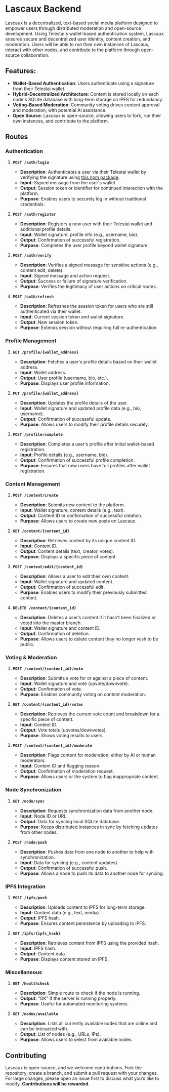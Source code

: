 # Lascaux Backend

Lascaux is a decentralized, text-based social media platform designed to empower users through distributed moderation and open-source development. Using Telestai's wallet-based authentication system, Lascaux ensures secure and decentralized user identity, content creation, and moderation. Users will be able to run their own instances of Lascaux, interact with other nodes, and contribute to the platform through open-source collaboration.

## Features:
- **Wallet-Based Authentication**: Users authenticate using a signature from their Telestai wallet.
- **Hybrid-Decentralized Architecture**: Content is stored locally on each node's SQLite database with long-term storage on IPFS for redundancy.
- **Voting-Based Moderation**: Community voting drives content approval and moderation, with potential AI assistance.
- **Open Source**: Lascaux is open-source, allowing users to fork, run their own instances, and contribute to the platform.

## Routes

### Authentication
1. **`POST /auth/login`**
   - **Description**: Authenticates a user via their Telestai wallet by verifying the signature using [this npm package](https://www.npmjs.com/package/@telestai-project/telestai-message).
   - **Input**: Signed message from the user's wallet.
   - **Output**: Session token or identifier for continued interaction with the platform.
   - **Purpose**: Enables users to securely log in without traditional credentials.

2. **`POST /auth/register`**
   - **Description**: Registers a new user with their Telestai wallet and additional profile details.
   - **Input**: Wallet signature, profile info (e.g., username, bio).
   - **Output**: Confirmation of successful registration.
   - **Purpose**: Completes the user profile beyond wallet signature.

3. **`POST /auth/verify`**
   - **Description**: Verifies a signed message for sensitive actions (e.g., content edit, delete).
   - **Input**: Signed message and action request.
   - **Output**: Success or failure of signature verification.
   - **Purpose**: Verifies the legitimacy of user actions on critical routes.

4. **`POST /auth/refresh`**
   - **Description**: Refreshes the session token for users who are still authenticated via their wallet.
   - **Input**: Current session token and wallet signature.
   - **Output**: New session token.
   - **Purpose**: Extends session without requiring full re-authentication.

### Profile Management
1. **`GET /profile/{wallet_address}`**
   - **Description**: Fetches a user's profile details based on their wallet address.
   - **Input**: Wallet address.
   - **Output**: User profile (username, bio, etc.).
   - **Purpose**: Displays user profile information.

2. **`PUT /profile/{wallet_address}`**
   - **Description**: Updates the profile details of the user.
   - **Input**: Wallet signature and updated profile data (e.g., bio, username).
   - **Output**: Confirmation of successful update.
   - **Purpose**: Allows users to modify their profile details securely.

3. **`POST /profile/complete`**
   - **Description**: Completes a user's profile after initial wallet-based registration.
   - **Input**: Profile details (e.g., username, bio).
   - **Output**: Confirmation of successful profile completion.
   - **Purpose**: Ensures that new users have full profiles after wallet registration.

### Content Management
1. **`POST /content/create`**
   - **Description**: Submits new content to the platform.
   - **Input**: Wallet signature, content details (e.g., text).
   - **Output**: Content ID or confirmation of successful creation.
   - **Purpose**: Allows users to create new posts on Lascaux.

2. **`GET /content/{content_id}`**
   - **Description**: Retrieves content by its unique content ID.
   - **Input**: Content ID.
   - **Output**: Content details (text, creator, votes).
   - **Purpose**: Displays a specific piece of content.

3. **`POST /content/edit/{content_id}`**
   - **Description**: Allows a user to edit their own content.
   - **Input**: Wallet signature and updated content.
   - **Output**: Confirmation of successful edit.
   - **Purpose**: Enables users to modify their previously submitted content.

4. **`DELETE /content/{content_id}`**
   - **Description**: Deletes a user’s content if it hasn’t been finalized or voted into the master branch.
   - **Input**: Wallet signature and content ID.
   - **Output**: Confirmation of deletion.
   - **Purpose**: Allows users to delete content they no longer wish to be public.

### Voting & Moderation
1. **`POST /content/{content_id}/vote`**
   - **Description**: Submits a vote for or against a piece of content.
   - **Input**: Wallet signature and vote (upvote/downvote).
   - **Output**: Confirmation of vote.
   - **Purpose**: Enables community voting on content moderation.

2. **`GET /content/{content_id}/votes`**
   - **Description**: Retrieves the current vote count and breakdown for a specific piece of content.
   - **Input**: Content ID.
   - **Output**: Vote totals (upvotes/downvotes).
   - **Purpose**: Shows voting results to users.

3. **`POST /content/{content_id}/moderate`**
   - **Description**: Flags content for moderation, either by AI or human moderators.
   - **Input**: Content ID and flagging reason.
   - **Output**: Confirmation of moderation request.
   - **Purpose**: Allows users or the system to flag inappropriate content.

### Node Synchronization
1. **`GET /node/sync`**
   - **Description**: Requests synchronization data from another node.
   - **Input**: Node ID or URL.
   - **Output**: Data for syncing local SQLite database.
   - **Purpose**: Keeps distributed instances in sync by fetching updates from other nodes.

2. **`POST /node/push`**
   - **Description**: Pushes data from one node to another to help with synchronization.
   - **Input**: Data for syncing (e.g., content updates).
   - **Output**: Confirmation of successful push.
   - **Purpose**: Allows a node to push its data to another node for syncing.

### IPFS Integration
1. **`POST /ipfs/push`**
   - **Description**: Uploads content to IPFS for long-term storage.
   - **Input**: Content data (e.g., text, media).
   - **Output**: IPFS hash.
   - **Purpose**: Ensures content persistence by uploading to IPFS.

2. **`GET /ipfs/{ipfs_hash}`**
   - **Description**: Retrieves content from IPFS using the provided hash.
   - **Input**: IPFS hash.
   - **Output**: Content data.
   - **Purpose**: Displays content stored on IPFS.

### Miscellaneous
1. **`GET /healthcheck`**
   - **Description**: Simple route to check if the node is running.
   - **Output**: "OK" if the server is running properly.
   - **Purpose**: Useful for automated monitoring systems.

2. **`GET /nodes/available`**
   - **Description**: Lists all currently available nodes that are online and can be interacted with.
   - **Output**: List of nodes (e.g., URLs, IPs).
   - **Purpose**: Allows users to select from available nodes.

## Contributing
Lascaux is open-source, and we welcome contributions. Fork the repository, create a branch, and submit a pull request with your changes. For large changes, please open an issue first to discuss what you’d like to modify. **Contributions will be rewarded**.
